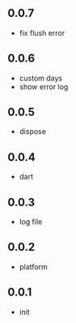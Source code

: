 ## 0.0.7

* fix flush error

## 0.0.6

* custom days
* show error log

## 0.0.5

* dispose

## 0.0.4

* dart

## 0.0.3

* log file

## 0.0.2

* platform

## 0.0.1

* init
